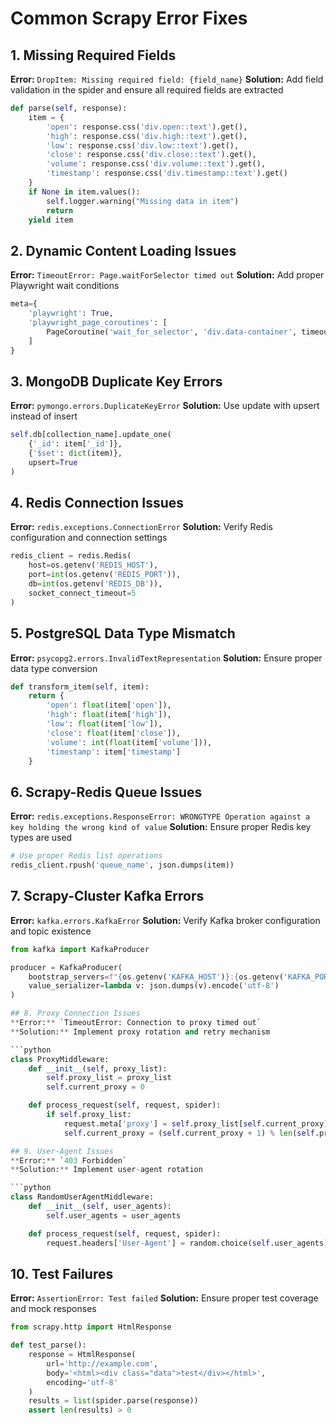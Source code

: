 # Common Scrapy Error Fixes

## 1. Missing Required Fields
**Error:** `DropItem: Missing required field: {field_name}`
**Solution:** Add field validation in the spider and ensure all required fields are extracted

```python
def parse(self, response):
    item = {
        'open': response.css('div.open::text').get(),
        'high': response.css('div.high::text').get(),
        'low': response.css('div.low::text').get(),
        'close': response.css('div.close::text').get(),
        'volume': response.css('div.volume::text').get(),
        'timestamp': response.css('div.timestamp::text').get()
    }
    if None in item.values():
        self.logger.warning("Missing data in item")
        return
    yield item
```

## 2. Dynamic Content Loading Issues
**Error:** `TimeoutError: Page.waitForSelector timed out`
**Solution:** Add proper Playwright wait conditions

```python
meta={
    'playwright': True,
    'playwright_page_coroutines': [
        PageCoroutine('wait_for_selector', 'div.data-container', timeout=10000)
    ]
}
```

## 3. MongoDB Duplicate Key Errors
**Error:** `pymongo.errors.DuplicateKeyError`
**Solution:** Use update with upsert instead of insert

```python
self.db[collection_name].update_one(
    {'_id': item['_id']},
    {'$set': dict(item)},
    upsert=True
)
```

## 4. Redis Connection Issues
**Error:** `redis.exceptions.ConnectionError`
**Solution:** Verify Redis configuration and connection settings

```python
redis_client = redis.Redis(
    host=os.getenv('REDIS_HOST'),
    port=int(os.getenv('REDIS_PORT')),
    db=int(os.getenv('REDIS_DB')),
    socket_connect_timeout=5
)
```

## 5. PostgreSQL Data Type Mismatch
**Error:** `psycopg2.errors.InvalidTextRepresentation`
**Solution:** Ensure proper data type conversion

```python
def transform_item(self, item):
    return {
        'open': float(item['open']),
        'high': float(item['high']),
        'low': float(item['low']),
        'close': float(item['close']),
        'volume': int(float(item['volume'])),
        'timestamp': item['timestamp']
    }
```

## 6. Scrapy-Redis Queue Issues
**Error:** `redis.exceptions.ResponseError: WRONGTYPE Operation against a key holding the wrong kind of value`
**Solution:** Ensure proper Redis key types are used

```python
# Use proper Redis list operations
redis_client.rpush('queue_name', json.dumps(item))
```

## 7. Scrapy-Cluster Kafka Errors
**Error:** `kafka.errors.KafkaError`
**Solution:** Verify Kafka broker configuration and topic existence

```python
from kafka import KafkaProducer

producer = KafkaProducer(
    bootstrap_servers=f"{os.getenv('KAFKA_HOST')}:{os.getenv('KAFKA_PORT')}",
    value_serializer=lambda v: json.dumps(v).encode('utf-8')
)

## 8. Proxy Connection Issues
**Error:** `TimeoutError: Connection to proxy timed out`
**Solution:** Implement proxy rotation and retry mechanism

```python
class ProxyMiddleware:
    def __init__(self, proxy_list):
        self.proxy_list = proxy_list
        self.current_proxy = 0

    def process_request(self, request, spider):
        if self.proxy_list:
            request.meta['proxy'] = self.proxy_list[self.current_proxy]
            self.current_proxy = (self.current_proxy + 1) % len(self.proxy_list)

## 9. User-Agent Issues
**Error:** `403 Forbidden`
**Solution:** Implement user-agent rotation

```python
class RandomUserAgentMiddleware:
    def __init__(self, user_agents):
        self.user_agents = user_agents

    def process_request(self, request, spider):
        request.headers['User-Agent'] = random.choice(self.user_agents)
```

## 10. Test Failures
**Error:** `AssertionError: Test failed`
**Solution:** Ensure proper test coverage and mock responses

```python
from scrapy.http import HtmlResponse

def test_parse():
    response = HtmlResponse(
        url='http://example.com',
        body='<html><div class="data">test</div></html>',
        encoding='utf-8'
    )
    results = list(spider.parse(response))
    assert len(results) > 0
```
